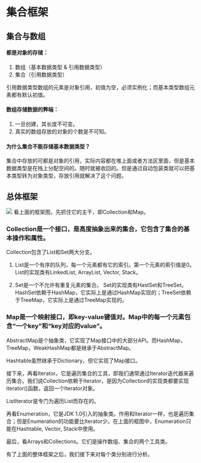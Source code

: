 # 集合框架

## 集合与数组

#### 都是对象的存储：

1. 数组（基本数据类型  & 引用数据类型）  
2. 集合（引用数据类型）

引用数据类型数组的元素是对象引用，初值为空，必须实例化；而基本类型数组元素都有默认初值。

#### 数组存储数据的弊端：

1. 一旦创建，其长度不可变。
2. 真实的数组存放的对象的个数是不可知。


#### 为什么集合不能存储基本数据类型？

集合中存放的可都是对象的引用，实际内容都在堆上面或者方法区里面，但是基本数据类型是在栈上分配空间的。随时就被收回的。但是通过自动包装类就可以把基本类型转为对象类型，存放引用就解决了这个问题。



## 总体框架
![](http://oov0wb0gl.bkt.clouddn.com/2017-06-06-14954338994489.jpg)
看上面的框架图，先抓住它的主干，即Collection和Map。

### Collection是一个接口，是高度抽象出来的集合，它包含了集合的基本操作和属性。

Collection包含了List和Set两大分支。

1. List是一个有序的队列，每一个元素都有它的索引。第一个元素的索引值是0。
    List的实现类有LinkedList, ArrayList, Vector, Stack。

2. Set是一个不允许有重复元素的集合。
    Set的实现类有HastSet和TreeSet。HashSet依赖于HashMap，它实际上是通过HashMap实现的；TreeSet依赖于TreeMap，它实际上是通过TreeMap实现的。

### Map是一个映射接口，即key-value键值对。Map中的每一个元素包含“一个key”和“key对应的value”。

AbstractMap是个抽象类，它实现了Map接口中的大部分API。而HashMap，TreeMap，WeakHashMap都是继承于AbstractMap。

Hashtable虽然继承于Dictionary，但它实现了Map接口。

接下来，再看Iterator。它是遍历集合的工具，即我们通常通过Iterator迭代器来遍历集合。我们说Collection依赖于Iterator，是因为Collection的实现类都要实现iterator()函数，返回一个Iterator对象。

ListIterator是专门为遍历List而存在的。

再看Enumeration，它是JDK 1.0引入的抽象类。作用和Iterator一样，也是遍历集合；但是Enumeration的功能要比Iterator少。在上面的框图中，Enumeration只能在Hashtable, Vector, Stack中使用。

最后，看Arrays和Collections。它们是操作数组、集合的两个工具类。

有了上面的整体框架之后，我们接下来对每个类分别进行分析。

